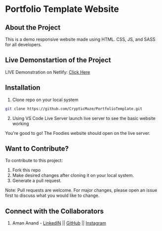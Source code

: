 # Portfolio Template Website
## About the Project

  This is a demo responsive website made using HTML. CSS, JS, and SASS for all developers. 

## Live Demonstartion of the Project

  LIVE Demonstration on Netlify: [Click Here](https://agitated-noether-32cf42.netlify.app/)

## Installation

1. Clone repo on your local system

```bash
git clone https://github.com/CrypticMuze/PortfolioTemplate.git
```
2. Using VS Code Live Server launch live server to see the basic website working

You're good to go! The Foodies website should open on the live server.

## Want to Contribute?
To contribute to this project:
1. Fork this repo
2. Make desired changes after cloning it on your local system.
3. Generate a pull request.

Note: Pull requests are welcome. For major changes, please open an issue first to discuss what you would like to change.

## Connect with the Collaborators
1. Aman Anand - [LinkedIN](https://www.linkedin.com/in/amanxanand/) || [GitHub](https://github.com/aman-anand1906) || [Instagram](https://www.instagram.com/aman_anand_619/")
